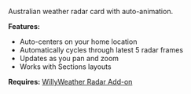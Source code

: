 Australian weather radar card with auto-animation.

**Features:**
- Auto-centers on your home location
- Automatically cycles through latest 5 radar frames
- Updates as you pan and zoom
- Works with Sections layouts

**Requires:** [WillyWeather Radar Add-on](https://github.com/safepay/willyweather-radar-addon)

